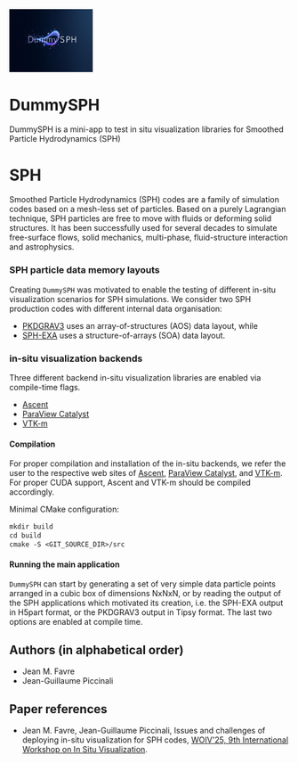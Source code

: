<div align="left">
 <img src="docs/_static/img/dummysph.jpg" width="150px">
</div>

# DummySPH

DummySPH is a mini-app to test in situ visualization libraries for Smoothed Particle Hydrodynamics (SPH)

# SPH

Smoothed Particle Hydrodynamics (SPH) codes are a family of simulation codes
based on a mesh-less set of particles. Based on a purely Lagrangian technique,
SPH particles are free to move with fluids or deforming solid structures. It has
been successfully used for several decades to simulate free-surface flows, solid
mechanics, multi-phase, fluid-structure interaction and astrophysics.

### SPH particle data memory layouts

Creating ```DummySPH``` was motivated to enable the testing of different in-situ
visualization scenarios for SPH simulations. We consider two SPH production codes 
with different internal data organisation:
* [PKDGRAV3](https://bitbucket.org/dpotter/pkdgrav3) uses an array-of-structures (AOS) data layout, while
* [SPH-EXA](https://github.com/unibas-dmi-hpc/SPH-EXA) uses a structure-of-arrays (SOA) data layout.

### in-situ visualization backends

Three different backend in-situ visualization libraries are enabled via compile-time flags.
* [Ascent](https://ascent.readthedocs.io/en/latest/index.html)
* [ParaView Catalyst](https://kitware.github.io/paraview-catalyst/)
* [VTK-m](https://vtk-m.readthedocs.io/en/stable/index.html)

#### Compilation

For proper compilation and installation of the in-situ backends, we refer the user
to the respective web sites of [Ascent](https://ascent.readthedocs.io/en/latest/index.html), [ParaView Catalyst](https://kitware.github.io/paraview-catalyst/), and [VTK-m](https://vtk-m.readthedocs.io/en/stable/index.html). For proper CUDA support, Ascent and VTK-m should be compiled accordingly.

Minimal CMake configuration:
```shell
mkdir build
cd build
cmake -S <GIT_SOURCE_DIR>/src
```

#### Running the main application

```DummySPH``` can start by generating a set of very simple data particle points arranged
in a cubic box of dimensions NxNxN, or by reading the output of the SPH applications which
motivated its creation, i.e. the SPH-EXA output in H5part format, or the PKDGRAV3 output in Tipsy format.
The last two options are enabled at compile time.

## Authors (in alphabetical order)

* Jean M. Favre
* Jean-Guillaume Piccinali

## Paper references

* Jean M. Favre, Jean-Guillaume Piccinali, Issues and challenges of deploying in-situ visualization for SPH codes, [WOIV'25, 9th International Workshop on In Situ Visualization](https://woiv.gitlab.io/woiv25/).
